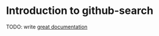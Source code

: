 # Introduction to github-search

TODO: write [great documentation](http://jacobian.org/writing/what-to-write/)
